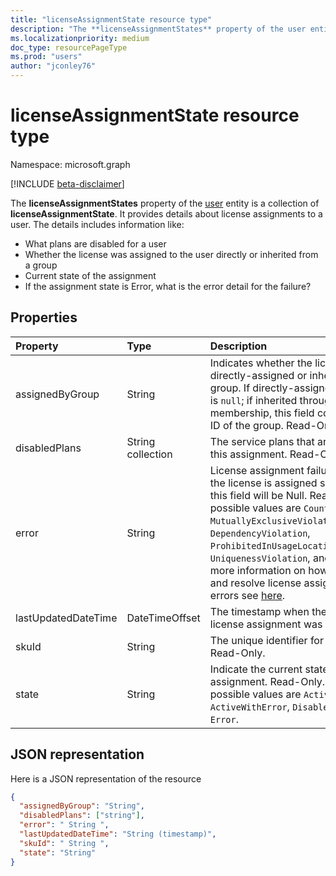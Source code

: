 ```yaml
---
title: "licenseAssignmentState resource type"
description: "The **licenseAssignmentStates** property of the user entity is a collection of **licenseAssignmentState**. It provides details about license assignments to a user. The details includes information like:  "
ms.localizationpriority: medium
doc_type: resourcePageType
ms.prod: "users"
author: "jconley76"
---
```


# licenseAssignmentState resource type

Namespace: microsoft.graph

[!INCLUDE [beta-disclaimer](../../includes/beta-disclaimer.md)]

The **licenseAssignmentStates** property of the [user](user.md) entity is a collection of **licenseAssignmentState**. It provides details about license assignments to a user. The details includes information like:

- What plans are disabled for a user
- Whether the license was assigned to the user directly or inherited from a group
- Current state of the assignment
- If the assignment state is Error, what is the error detail for the failure?


## Properties
| Property     | Type   |Description|
|:---------------|:--------|:----------|
|assignedByGroup|String|Indicates whether the license is directly-assigned or inherited from a group. If directly-assigned, this field is `null`; if inherited through a group membership, this field contains the ID of the group. Read-Only.|
|disabledPlans|String collection|The service plans that are disabled in this assignment. Read-Only.|
|error|String|License assignment failure error. If the license is assigned successfully, this field will be Null. Read-Only. The possible values are `CountViolation`, `MutuallyExclusiveViolation`, `DependencyViolation`, `ProhibitedInUsageLocationViolation`, `UniquenessViolation`, and `Other`. For more information on how to identify and resolve license assignment errors see [here](/azure/active-directory/users-groups-roles/licensing-groups-resolve-problems).|
|lastUpdatedDateTime|DateTimeOffset|The timestamp when the state of the license assignment was last updated.|
|skuId|String|The unique identifier for the SKU. Read-Only.|
|state|String|Indicate the current state of this assignment. Read-Only. The possible values are `Active`, `ActiveWithError`, `Disabled`, and `Error`.|

## JSON representation

Here is a JSON representation of the resource

<!-- {
  "blockType": "resource",
  "keyProperty": "id",
  "@odata.type": "microsoft.graph.licenseAssignmentState"
}-->
```json
{
  "assignedByGroup": "String",
  "disabledPlans": ["string"],
  "error": " String ",
  "lastUpdatedDateTime": "String (timestamp)",
  "skuId": " String ",
  "state": "String"
}

```
